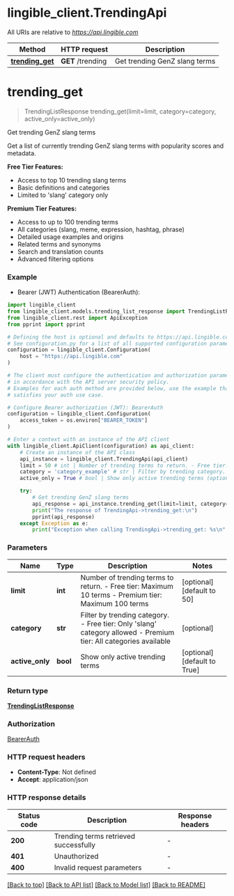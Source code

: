 # lingible_client.TrendingApi

All URIs are relative to *https://api.lingible.com*

Method | HTTP request | Description
------------- | ------------- | -------------
[**trending_get**](TrendingApi.md#trending_get) | **GET** /trending | Get trending GenZ slang terms


# **trending_get**
> TrendingListResponse trending_get(limit=limit, category=category, active_only=active_only)

Get trending GenZ slang terms

Get a list of currently trending GenZ slang terms with popularity scores and metadata.

**Free Tier Features:**
- Access to top 10 trending slang terms
- Basic definitions and categories
- Limited to 'slang' category only

**Premium Tier Features:**
- Access to up to 100 trending terms
- All categories (slang, meme, expression, hashtag, phrase)
- Detailed usage examples and origins
- Related terms and synonyms
- Search and translation counts
- Advanced filtering options


### Example

* Bearer (JWT) Authentication (BearerAuth):

```python
import lingible_client
from lingible_client.models.trending_list_response import TrendingListResponse
from lingible_client.rest import ApiException
from pprint import pprint

# Defining the host is optional and defaults to https://api.lingible.com
# See configuration.py for a list of all supported configuration parameters.
configuration = lingible_client.Configuration(
    host = "https://api.lingible.com"
)

# The client must configure the authentication and authorization parameters
# in accordance with the API server security policy.
# Examples for each auth method are provided below, use the example that
# satisfies your auth use case.

# Configure Bearer authorization (JWT): BearerAuth
configuration = lingible_client.Configuration(
    access_token = os.environ["BEARER_TOKEN"]
)

# Enter a context with an instance of the API client
with lingible_client.ApiClient(configuration) as api_client:
    # Create an instance of the API class
    api_instance = lingible_client.TrendingApi(api_client)
    limit = 50 # int | Number of trending terms to return. - Free tier: Maximum 10 terms - Premium tier: Maximum 100 terms  (optional) (default to 50)
    category = 'category_example' # str | Filter by trending category. - Free tier: Only 'slang' category allowed - Premium tier: All categories available  (optional)
    active_only = True # bool | Show only active trending terms (optional) (default to True)

    try:
        # Get trending GenZ slang terms
        api_response = api_instance.trending_get(limit=limit, category=category, active_only=active_only)
        print("The response of TrendingApi->trending_get:\n")
        pprint(api_response)
    except Exception as e:
        print("Exception when calling TrendingApi->trending_get: %s\n" % e)
```



### Parameters


Name | Type | Description  | Notes
------------- | ------------- | ------------- | -------------
 **limit** | **int**| Number of trending terms to return. - Free tier: Maximum 10 terms - Premium tier: Maximum 100 terms  | [optional] [default to 50]
 **category** | **str**| Filter by trending category. - Free tier: Only &#39;slang&#39; category allowed - Premium tier: All categories available  | [optional]
 **active_only** | **bool**| Show only active trending terms | [optional] [default to True]

### Return type

[**TrendingListResponse**](TrendingListResponse.md)

### Authorization

[BearerAuth](../README.md#BearerAuth)

### HTTP request headers

 - **Content-Type**: Not defined
 - **Accept**: application/json

### HTTP response details

| Status code | Description | Response headers |
|-------------|-------------|------------------|
**200** | Trending terms retrieved successfully |  -  |
**401** | Unauthorized |  -  |
**400** | Invalid request parameters |  -  |

[[Back to top]](#) [[Back to API list]](../README.md#documentation-for-api-endpoints) [[Back to Model list]](../README.md#documentation-for-models) [[Back to README]](../README.md)

